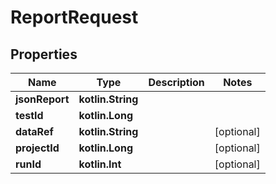
# ReportRequest

## Properties
Name | Type | Description | Notes
------------ | ------------- | ------------- | -------------
**jsonReport** | **kotlin.String** |  | 
**testId** | **kotlin.Long** |  | 
**dataRef** | **kotlin.String** |  |  [optional]
**projectId** | **kotlin.Long** |  |  [optional]
**runId** | **kotlin.Int** |  |  [optional]



